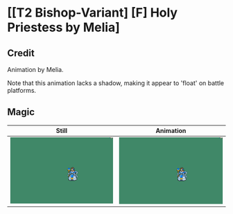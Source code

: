 # [\[T2 Bishop-Variant\] \[F\] Holy Priestess by Melia]

## Credit

Animation by Melia.

Note that this animation lacks a shadow, making it appear to 'float' on battle platforms.
	
## Magic

| Still | Animation |
| :---: | :-------: |
| ![Magic still](./Magic_000.png) | ![Magic animation](./Magic.gif) |

